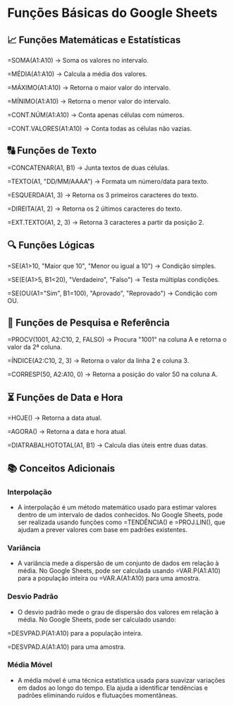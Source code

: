 # Funções Básicas do Google Sheets

## 📈 Funções Matemáticas e Estatísticas

=SOMA(A1:A10) → Soma os valores no intervalo.

=MÉDIA(A1:A10) → Calcula a média dos valores.

=MÁXIMO(A1:A10) → Retorna o maior valor do intervalo.

=MÍNIMO(A1:A10) → Retorna o menor valor do intervalo.

=CONT.NÚM(A1:A10) → Conta apenas células com números.

=CONT.VALORES(A1:A10) → Conta todas as células não vazias.

## 🔠 Funções de Texto

=CONCATENAR(A1, B1) → Junta textos de duas células.

=TEXTO(A1, "DD/MM/AAAA") → Formata um número/data para texto.

=ESQUERDA(A1, 3) → Retorna os 3 primeiros caracteres do texto.

=DIREITA(A1, 2) → Retorna os 2 últimos caracteres do texto.

=EXT.TEXTO(A1, 2, 3) → Retorna 3 caracteres a partir da posição 2.

## 🔍 Funções Lógicas

=SE(A1>10, "Maior que 10", "Menor ou igual a 10") → Condição simples.

=SE(E(A1>5, B1<20), "Verdadeiro", "Falso") → Testa múltiplas condições.

=SE(OU(A1="Sim", B1=100), "Aprovado", "Reprovado") → Condição com OU.

## 🔄 Funções de Pesquisa e Referência

=PROCV(1001, A2:C10, 2, FALSO) → Procura "1001" na coluna A e retorna o valor da 2ª coluna.

=ÍNDICE(A2:C10, 2, 3) → Retorna o valor da linha 2 e coluna 3.

=CORRESP(50, A2:A10, 0) → Retorna a posição do valor 50 na coluna A.

## ⏳ Funções de Data e Hora

=HOJE() → Retorna a data atual.

=AGORA() → Retorna a data e hora atual.

=DIATRABALHOTOTAL(A1, B1) → Calcula dias úteis entre duas datas.

## 📚 Conceitos Adicionais

### Interpolação

- A interpolação é um método matemático usado para estimar valores dentro de um intervalo de dados conhecidos. No Google Sheets, pode ser realizada usando funções como =TENDÊNCIA() e =PROJ.LIN(), que ajudam a prever valores com base em padrões existentes.

### Variância

- A variância mede a dispersão de um conjunto de dados em relação à média. No Google Sheets, pode ser calculada usando =VAR.P(A1:A10) para a população inteira ou =VAR.A(A1:A10) para uma amostra.

### Desvio Padrão

- O desvio padrão mede o grau de dispersão dos valores em relação à média. No Google Sheets, pode ser calculado usando:

=DESVPAD.P(A1:A10) para a população inteira.

=DESVPAD.A(A1:A10) para uma amostra.

### Média Móvel

- A média móvel é uma técnica estatística usada para suavizar variações em dados ao longo do tempo. Ela ajuda a identificar tendências e padrões eliminando ruídos e flutuações momentâneas.
